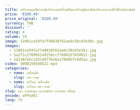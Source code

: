 ```yaml
---
title: เครื่องบดเมล็ดกาแฟเครื่องเทศอัตโนมัติขนาดใหญ่มืออาชีพเครื่องบดกาแฟไฟฟ้าเชิงพาณิชย์
price: '8160.49'
price_original: '8160.49'
currency: THB
discount: ''
rating: 4
volume: 74
image: S3961ce59fa7f40838f62aedc50c03e38z.jpg
images:
  - S3961ce59fa7f40838f62aedc50c03e38z.jpg
  - Sa271c2f6905149259ccff69015743991t.jpg
  - Sd136febc1d31487fbe6a170b8bfc9d5aa.jpg
video: 4000259580522.mp4
categories:
  - name: เครื่องมือ
    slug: เคร-องม
  - name: อะไหล่ เครื่องมือ
    slug: อะไหล-เคร-องม
slug: เคร-องบดเมล-ดกาแฟเคร-องเทศอ-ตโนม
encode: oFPoXRi
lang: th
---
```

  